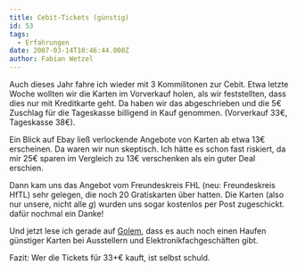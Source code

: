 ```yaml
---
title: Cebit-Tickets (günstig)
id: 53
tags:
  - Erfahrungen
date: 2007-03-14T10:46:44.000Z
author: Fabian Wetzel
---
```


Auch dieses Jahr fahre ich wieder mit 3 Kommilitonen zur Cebit. Etwa letzte Woche wollten wir die Karten im Vorverkauf holen, als wir feststellten, dass dies nur mit Kreditkarte geht. Da haben wir das abgeschrieben und die 5€ Zuschlag für die Tageskasse billigend in Kauf genommen. (Vorverkauf 33€, Tageskasse 38€).

Ein Blick auf Ebay ließ verlockende Angebote von Karten ab etwa 13€ erscheinen. Da waren wir nun skeptisch. Ich hätte es schon fast riskiert, da mir 25€ sparen im Vergleich zu 13€ verschenken als ein guter Deal erschien.

Dann kam uns das Angebot vom Freundeskreis FHL (neu: Freundeskreis HfTL) sehr gelegen, die noch 20 Gratiskarten über hatten. Die Karten (also nur unsere, nicht alle *g*) wurden uns sogar kostenlos per Post zugeschickt. dafür nochmal ein Danke!

Und jetzt lese ich gerade auf [Golem](http://www.golem.de/0703/51063.html "CeBIT-Tickets f&uuml;r 98 Cent"), dass es auch noch einen Haufen günstiger Karten bei Ausstellern und Elektronikfachgeschäften gibt.

Fazit: Wer die Tickets für 33+€ kauft, ist selbst schuld.

